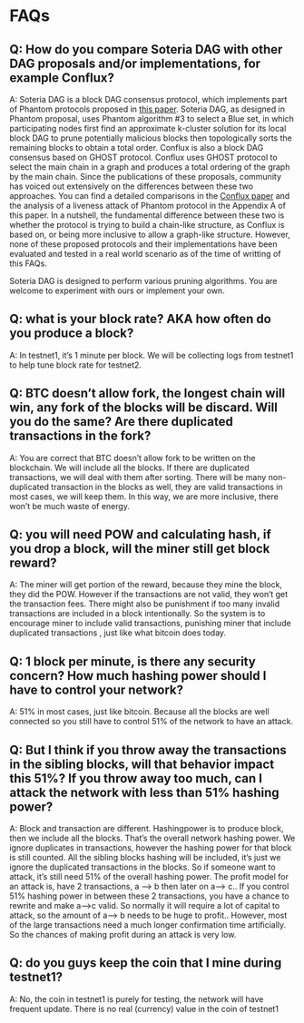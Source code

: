 # FAQs
## Q: How do you compare Soteria DAG with other DAG proposals and/or implementations, for example Conflux? 
A: Soteria DAG is a block DAG consensus protocol, which implements part of Phantom protocols proposed in [this paper](https://eprint.iacr.org/2018/104.pdf). Soteria DAG, as designed in Phantom proposal, uses Phantom algorithm #3 to select a Blue set, in which participating nodes first find an approximate k-cluster solution for its local block DAG to prune potentially malicious blocks then topologically sorts the remaining blocks to obtain a total order. Conflux is also a block DAG consensus based on GHOST protocol. Conflux uses GHOST protocol to select the main chain in a graph and produces a total ordering of the graph by the main chain. Since the publications of these proposals, community has voiced out extensively on the differences between these two approaches. You can find a detailed comparisons in the [Conflux paper](https://arxiv.org/abs/1805.03870) and the analysis of a liveness attack of Phantom protocol in the Appendix A of this paper. In a nutshell, the fundamental difference between these two is whether the protocol is trying to build a chain-like structure, as Conflux is based on, or being more inclusive to allow a graph-like structure. However, none of these proposed protocols and their implementations have been evaluated and tested in a real world scenario as of the time of writting of this FAQs.</p>
Soteria DAG is designed to perform various pruning algorithms. You are welcome to experiment with ours or implement your own. 
## Q: what is your block rate? AKA how often do you produce a block?
A: In testnet1, it’s 1 minute per block. We will be collecting logs from testnet1 to help tune block rate for testnet2.
## Q: BTC doesn’t allow fork, the longest chain will win, any fork of the blocks will be discard. Will you do the same? Are there duplicated transactions in the fork?
A: You are correct that BTC doesn’t allow fork to be written on the blockchain. We will include all the blocks. If there are duplicated transactions, we will deal with them after sorting. There will be many non-duplicated transaction in the blocks as well, they are valid transactions in most cases, we will keep them. In this way, we are more inclusive, there won’t be much waste of energy.
## Q: you will need POW and calculating hash, if you drop a block, will the miner still get block reward?
A: The miner will get portion of the reward, because they mine the block, they did the POW. However if the transactions are not valid, they won’t get the transaction fees. There might also be punishment if too many invalid transactions are included in a block intentionally. So the system is to encourage miner to include valid transactions, punishing miner that include duplicated transactions , just like what bitcoin does today.
## Q: 1 block per minute, is there any security concern? How much hashing power should I have to control your network?
A: 51% in most cases, just like bitcoin. Because all the blocks are well connected so you still have to control 51% of the network to have an attack.
## Q: But I think if you throw away the transactions in the sibling blocks, will that behavior impact this 51%? If you throw away too much, can I attack the network with less than 51% hashing power?
A: Block and transaction are different. Hashingpower is to produce block, then we include all the blocks. That’s the overall network hashing power. We ignore duplicates in transactions, however the hashing power for that block is still counted. All the sibling blocks hashing will be included, it’s just we ignore the duplicated transactions in the blocks. So if someone want to attack, it’s still need 51% of the overall hashing power. The profit model for an attack is, have 2 transactions, a —> b then later on a—> c.. If you control 51% hashing power in between these 2 transactions, you have a  chance to rewrite and make a—>c valid. So normally it will require a lot of capital to attack, so the amount of a—> b needs to be huge to profit.. However, most of the large transactions need a much longer confirmation time artificially. So the chances of making profit during an attack is very low.
## Q: do you guys keep the coin that I mine during testnet1? 
A: No, the coin in testnet1 is purely for testing, the network will have frequent update. There is no real (currency) value in the coin of testnet1
